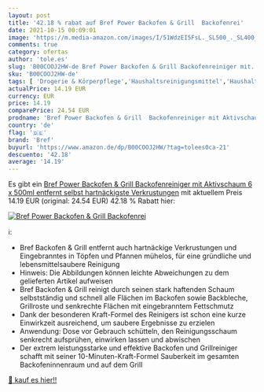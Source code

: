 ```yaml
---
layout: post
title: '42.18 % rabat auf Bref Power Backofen & Grill  Backofenrei'
date: 2021-10-15 00:09:01
image: 'https://m.media-amazon.com/images/I/51WdzEI5FsL._SL500_._SL400_.jpg'
comments: true
category: ofertas
author: 'tole.es'
slug: 'B00COOJ2HW-de Bref Power Backofen & Grill Backofenreiniger mit...'
sku: 'B00COOJ2HW-de'
tags: [ 'Drogerie & Körperpflege','Haushaltsreinigungsmittel','Haushaltswaren','Herdreiniger','Küchenreiniger','bref', ]
actualPrice: 14.19 EUR
currency: EUR
price: 14.19
comparePrice: 24.54 EUR
prodname: 'Bref Power Backofen & Grill  Backofenreiniger mit Aktivschaum  6 x 500ml  entfernt selbst hartnäckigste Verkrustungen'
country: 'de'
flag: '🇩🇪'
brand: 'Bref'
buyurl: 'https://www.amazon.de/dp/B00COOJ2HW/?tag=tolees0ca-21'
descuento: '42.18'
average: '14.19'
---
```


Es gibt ein [Bref Power Backofen & Grill  Backofenreiniger mit Aktivschaum  6 x 500ml  entfernt selbst hartnäckigste Verkrustungen](https://www.amazon.de/dp/B00COOJ2HW/?tag=tolees0ca-21) mit aktuellem Preis 14.19 EUR (original: 24.54 EUR) 42.18 % Rabatt hier:

[![Bref Power Backofen & Grill  Backofenrei](https://m.media-amazon.com/images/I/51WdzEI5FsL._SL500_._SL400_.jpg)](https://www.amazon.de/dp/B00COOJ2HW/?tag=tolees0ca-21)

ℹ️:

- Bref Backofen & Grill entfernt auch hartnäckige Verkrustungen und Eingebranntes in Töpfen und Pfannen mühelos, für eine gründliche und lebensmittelsaubere Reinigung
- Hinweis: Die Abbildungen können leichte Abweichungen zu dem gelieferten Artikel aufweisen
- Bref Backofen & Grill reinigt durch seinen stark haftenden Schaum selbstständig und schnell alle Flächen im Backofen sowie Backbleche, Grillroste und senkrechte Flächen mit eingebranntem Fettschmutz
- Dank der besonderen Kraft-Formel des Reinigers ist schon eine kurze Einwirkzeit ausreichend, um saubere Ergebnisse zu erzielen
- Anwendung: Dose vor Gebrauch schütteln, den Reinigungsschaum senkrecht aufsprühen, einwirken lassen und abwischen
- Der extrem leistungsstarke und effektive Backofen und Grillreiniger schafft mit seiner 10-Minuten-Kraft-Formel Sauberkeit im gesamten Backofeninnenraum und auf dem Grill

[🛒 kauf es hier!!](https://www.amazon.de/dp/B00COOJ2HW/?tag=tolees0ca-21)

